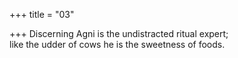 +++
title = "03"

+++
Discerning Agni is the undistracted ritual expert;  
like the udder of cows he is the sweetness of foods.  